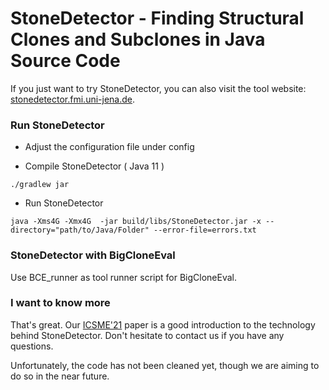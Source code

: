 # StoneDetector - Finding Structural Clones and Subclones in Java Source Code

If you just want to try StoneDetector, you can also visit the tool website: [stonedetector.fmi.uni-jena.de](stonedetector.fmi.uni-jena.de).

### Run StoneDetector
* Adjust the configuration file under config

* Compile StoneDetector ( Java 11 )
```
./gradlew jar
```

* Run StoneDetector
```
java -Xms4G -Xmx4G  -jar build/libs/StoneDetector.jar -x --directory="path/to/Java/Folder" --error-file=errors.txt 
```

### StoneDetector with BigCloneEval
 Use BCE_runner as tool runner script for BigCloneEval.

### I want to know more
That's great. Our [ICSME'21](https://www.computer.org/csdl/proceedings-article/icsme/2021/288200a070/1yNh4Mp9yE0) paper is a good introduction to the technology behind StoneDetector. Don't hesitate to contact us if you have any questions.

Unfortunately, the code has not been cleaned yet, though we are aiming to do so in the near future.
